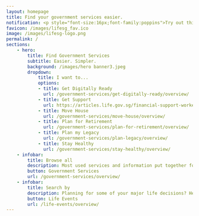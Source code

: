 ```yaml
---
layout: homepage
title: Find your government services easier. 
notification: <p style="font-size:16px;font-family:poppins">Try out this beta site and <a href="/feedback/">give us your feedback!</a></p>
favicon: /images/lifesg_fav.ico
image: /images/lifesg-logo.png
permalink: /
sections:
    - hero:
        title: Find Government Services
        subtitle: Easier. Simpler.
        background: /images/hero banner3.jpeg
        dropdown:
            title: I want to...
            options:
            - title: Get Digitally Ready
              url: /government-services/get-digitally-ready/overview/
            - title: Get Support
              url: https://articles.life.gov.sg/financial-support-workers-self-employed/
            - title: Move House
              url: /government-services/move-house/overview/
            - title: Plan for Retirement
              url: /government-services/plan-for-retirement/overview/
            - title: Plan my Legacy
              url: /government-services/plan-legacy/overview/
            - title: Stay Healthy
              url: /government-services/stay-healthy/overview/
    - infobar:
        title: Browse all
        description: Most used services and information put together for you.
        button: Government Services
        url: /government-services/overview/
    - infobar:
        title: Search by
        description: Planning for some of your major life decisions? Here are some recommendations for you.
        button: Life Events
        url: /life-events/overview/
---
```

